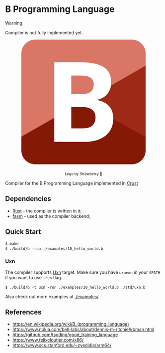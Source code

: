 # B Programming Language

> [!WARNING]
> Compiler is not fully implemented yet.

<p align=center>
  <img src="./logo/logo_strawberry.png" width=400>
</p>

<p align=center>
  <sub>Logo by Strawberry 🍓</sub>
</p>

Compiler for the B Programming Language implemented in [Crust](https://github.com/tsoding/crust)

## Dependencies

- [Rust](https://www.rust-lang.org/) - the compiler is written in it;
- [fasm](https://flatassembler.net/) - used as the compiler backend;

## Quick Start

```console
$ make
$ ./build/b -run ./examples/10_hello_world.b
```

### Uxn

<!-- TODO: document dependencies for the rest of the targets. Like mingw32-w64 and wine on Linux for Fasm_x86_64_Windows, etc. -->

The compiler supports [Uxn](https://100r.co/site/uxn.html) target. Make sure you have `uxnemu` in your `$PATH` if you want to use `-run` flag.

```console
$ ./build/b -t uxn -run ./examples/10_hello_world.b ./std/uxn.b
```

Also check out more examples at [./examples/](./examples/).

## References

- https://en.wikipedia.org/wiki/B_(programming_language)
- https://www.nokia.com/bell-labs/about/dennis-m-ritchie/kbman.html
- https://github.com/tsoding/good_training_language
- https://www.felixcloutier.com/x86/
- https://www.scs.stanford.edu/~zyedidia/arm64/
